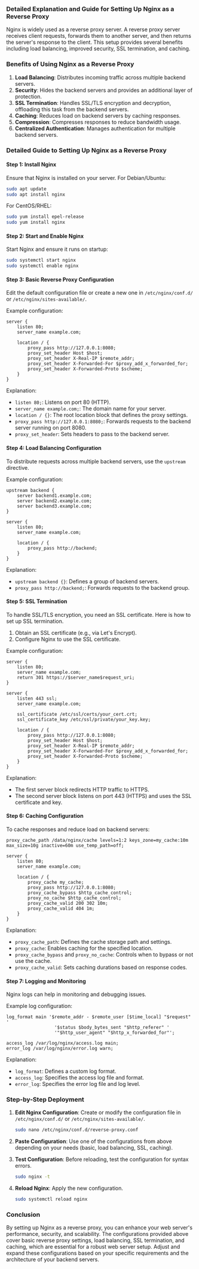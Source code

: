 ### Detailed Explanation and Guide for Setting Up Nginx as a Reverse Proxy

Nginx is widely used as a reverse proxy server. A reverse proxy server receives client requests, forwards them to another server, and then returns the server's response to the client. This setup provides several benefits including load balancing, improved security, SSL termination, and caching.

### Benefits of Using Nginx as a Reverse Proxy

1. **Load Balancing**: Distributes incoming traffic across multiple backend servers.
2. **Security**: Hides the backend servers and provides an additional layer of protection.
3. **SSL Termination**: Handles SSL/TLS encryption and decryption, offloading this task from the backend servers.
4. **Caching**: Reduces load on backend servers by caching responses.
5. **Compression**: Compresses responses to reduce bandwidth usage.
6. **Centralized Authentication**: Manages authentication for multiple backend servers.

### Detailed Guide to Setting Up Nginx as a Reverse Proxy

#### Step 1: Install Nginx

Ensure that Nginx is installed on your server. For Debian/Ubuntu:
```sh
sudo apt update
sudo apt install nginx
```

For CentOS/RHEL:
```sh
sudo yum install epel-release
sudo yum install nginx
```

#### Step 2: Start and Enable Nginx

Start Nginx and ensure it runs on startup:
```sh
sudo systemctl start nginx
sudo systemctl enable nginx
```

#### Step 3: Basic Reverse Proxy Configuration

Edit the default configuration file or create a new one in `/etc/nginx/conf.d/` or `/etc/nginx/sites-available/`.

Example configuration:
```nginx
server {
    listen 80;
    server_name example.com;

    location / {
        proxy_pass http://127.0.0.1:8080;
        proxy_set_header Host $host;
        proxy_set_header X-Real-IP $remote_addr;
        proxy_set_header X-Forwarded-For $proxy_add_x_forwarded_for;
        proxy_set_header X-Forwarded-Proto $scheme;
    }
}
```

Explanation:
- `listen 80;`: Listens on port 80 (HTTP).
- `server_name example.com;`: The domain name for your server.
- `location / {}`: The root location block that defines the proxy settings.
- `proxy_pass http://127.0.0.1:8080;`: Forwards requests to the backend server running on port 8080.
- `proxy_set_header`: Sets headers to pass to the backend server.

#### Step 4: Load Balancing Configuration

To distribute requests across multiple backend servers, use the `upstream` directive.

Example configuration:
```nginx
upstream backend {
    server backend1.example.com;
    server backend2.example.com;
    server backend3.example.com;
}

server {
    listen 80;
    server_name example.com;

    location / {
        proxy_pass http://backend;
    }
}
```

Explanation:
- `upstream backend {}`: Defines a group of backend servers.
- `proxy_pass http://backend;`: Forwards requests to the backend group.

#### Step 5: SSL Termination

To handle SSL/TLS encryption, you need an SSL certificate. Here is how to set up SSL termination.

1. Obtain an SSL certificate (e.g., via Let's Encrypt).
2. Configure Nginx to use the SSL certificate.

Example configuration:
```nginx
server {
    listen 80;
    server_name example.com;
    return 301 https://$server_name$request_uri;
}

server {
    listen 443 ssl;
    server_name example.com;

    ssl_certificate /etc/ssl/certs/your_cert.crt;
    ssl_certificate_key /etc/ssl/private/your_key.key;

    location / {
        proxy_pass http://127.0.0.1:8080;
        proxy_set_header Host $host;
        proxy_set_header X-Real-IP $remote_addr;
        proxy_set_header X-Forwarded-For $proxy_add_x_forwarded_for;
        proxy_set_header X-Forwarded-Proto $scheme;
    }
}
```

Explanation:
- The first server block redirects HTTP traffic to HTTPS.
- The second server block listens on port 443 (HTTPS) and uses the SSL certificate and key.

#### Step 6: Caching Configuration

To cache responses and reduce load on backend servers:
```nginx
proxy_cache_path /data/nginx/cache levels=1:2 keys_zone=my_cache:10m max_size=10g inactive=60m use_temp_path=off;

server {
    listen 80;
    server_name example.com;

    location / {
        proxy_cache my_cache;
        proxy_pass http://127.0.0.1:8080;
        proxy_cache_bypass $http_cache_control;
        proxy_no_cache $http_cache_control;
        proxy_cache_valid 200 302 10m;
        proxy_cache_valid 404 1m;
    }
}
```

Explanation:
- `proxy_cache_path`: Defines the cache storage path and settings.
- `proxy_cache`: Enables caching for the specified location.
- `proxy_cache_bypass` and `proxy_no_cache`: Controls when to bypass or not use the cache.
- `proxy_cache_valid`: Sets caching durations based on response codes.

#### Step 7: Logging and Monitoring

Nginx logs can help in monitoring and debugging issues.

Example log configuration:
```nginx
log_format main '$remote_addr - $remote_user [$time_local] "$request" '
                  '$status $body_bytes_sent "$http_referer" '
                  '"$http_user_agent" "$http_x_forwarded_for"';

access_log /var/log/nginx/access.log main;
error_log /var/log/nginx/error.log warn;
```

Explanation:
- `log_format`: Defines a custom log format.
- `access_log`: Specifies the access log file and format.
- `error_log`: Specifies the error log file and log level.

### Step-by-Step Deployment

1. **Edit Nginx Configuration**: Create or modify the configuration file in `/etc/nginx/conf.d/` or `/etc/nginx/sites-available/`.
   ```sh
   sudo nano /etc/nginx/conf.d/reverse-proxy.conf
   ```

2. **Paste Configuration**: Use one of the configurations from above depending on your needs (basic, load balancing, SSL, caching).

3. **Test Configuration**: Before reloading, test the configuration for syntax errors.
   ```sh
   sudo nginx -t
   ```

4. **Reload Nginx**: Apply the new configuration.
   ```sh
   sudo systemctl reload nginx
   ```

### Conclusion

By setting up Nginx as a reverse proxy, you can enhance your web server's performance, security, and scalability. The configurations provided above cover basic reverse proxy settings, load balancing, SSL termination, and caching, which are essential for a robust web server setup. Adjust and expand these configurations based on your specific requirements and the architecture of your backend servers.